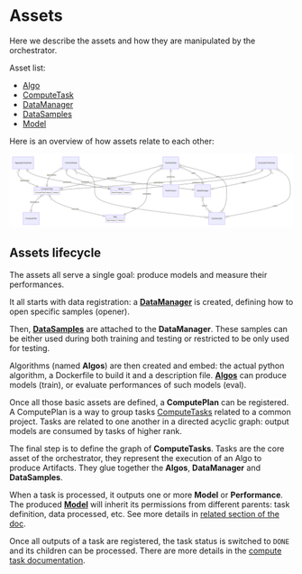 # Assets

Here we describe the assets and how they are manipulated by the orchestrator.

Asset list:

- [Algo](./algo.md)
- [ComputeTask](./computetask.md)
- [DataManager](./datamanager.md)
- [DataSamples](./datasamples.md)
- [Model](./model.md)

Here is an overview of how assets relate to each other:

![](../schemas/entities.svg)

## Assets lifecycle

The assets all serve a single goal: produce models and measure their performances.

It all starts with data registration: a **[DataManager](./datamanager.md)** is created, defining how to open specific samples (opener).

Then, **[DataSamples](./datasamples.md)** are attached to the **DataManager**.
These samples can be either used during both training and testing or restricted to be only used for testing.

Algorithms (named **Algos**) are then created and embed: the actual python algorithm, a Dockerfile to build it and a description file.
**[Algos](./algo.md)** can produce models (train), or evaluate performances of such models (eval).

Once all those basic assets are defined, a **ComputePlan** can be registered.
A ComputePlan is a way to group tasks [ComputeTasks](./computetask.md) related to a common project.
Tasks are related to one another in a directed acyclic graph: output models are consumed by tasks of higher rank.

The final step is to define the graph of **ComputeTasks**.
Tasks are the core asset of the orchestrator, they represent the execution of an Algo to produce Artifacts.
They glue together the **Algos**, **DataManager** and **DataSamples**.

When a task is processed, it outputs one or more **Model** or **Performance**.
The produced **[Model](./model.md)** will inherit its permissions from different parents: task definition, data processed, etc.
See more details in [related section of the doc](../permissions.md).

Once all outputs of a task are registered, the task status is switched to `DONE` and its children can be processed.
There are more details in the [compute task documentation](./computetask.md).
